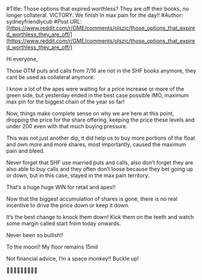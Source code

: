 #Title: Those options that expired worthless? They are off their books, no longer collateral. VICTORY. We finish In max pain for the day!!
#Author: sydneyfriendlycub
#Post URL: [https://www.reddit.com/r/GME/comments/olszic/those_options_that_expired_worthless_they_are_off/](https://www.reddit.com/r/GME/comments/olszic/those_options_that_expired_worthless_they_are_off/)


Hi everyone,

Those OTM puts and calls from 7/16 are not in the SHF books anymore, they cant be used as collateral anymore.

I know a lot of the apes were waiting for a price increase or more of the green side, but yesterday ended in the best case possible IMO, maximum max pin for the biggest chain of the year so far!

Now, things make complete sense on why we are here at this point, dropping the price for the share offering, keeping the price these levels and under 200 even with that much buying pressure.

This was not just another dip, it did help us to buy more portions of the float and own more and more shares, most importantly, caused the maximum pain and bleed.

Never forget that SHF use married puts and calls, also don’t forget they are also able to buy calls and they often don’t loose because they bet going up or down, but in this case, stayed in the max pain territory.

That’s a huge huge WIN for retail and apes!!

Now that the biggest accumulation of shares is gone, there is no real incentive to drive the price down or keep it down.

It’s the best change to knock them down! Kick them on the teeth and watch some margin called start from today onwards.

Never been so bullish!!

To the moon!! My floor remains 15mil

Not financial advice, I’m a space monkey!! Buckle up!

🚀🚀🚀🚀🚀🚀🚀🍉🍉